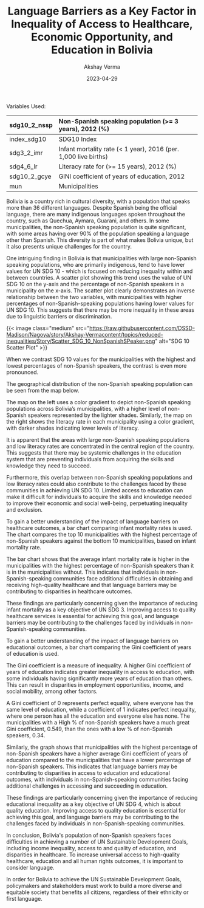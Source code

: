 ﻿---
title: Language Barriers as a Key Factor in Inequality of Access to Healthcare, Economic Opportunity, and Education in Bolivia
author: Akshay Verma
date: 2023-04-29
---

Variables Used:

|sdg10\_2\_nssp|Non-Spanish speaking population (>= 3 years), 2012 (%)|
| :- | :- |
|index\_sdg10|SDG10 Index|
|sdg3\_2\_imr|Infant mortality rate (< 1 year), 2016 (per. 1,000 live births)|
|sdg4\_6\_lr|Literacy rate for (>= 15 years), 2012 (%)|
|sdg10\_2\_gcye|GINI coefficient of years of education, 2012|
|mun|Municipalities |


Bolivia is a country rich in cultural diversity, with a population that speaks more than 36 different languages. Despite Spanish being the official language, there are many indigenous languages spoken throughout the country, such as Quechua, Aymara, Guarani, and others. In some municipalities, the non-Spanish speaking population is quite significant, with some areas having over 90% of the population speaking a language other than Spanish. This diversity is part of what makes Bolivia unique, but it also presents unique challenges for the country.

One intriguing finding in Bolivia is that municipalities with large non-Spanish speaking populations, who are primarily indigenous, tend to have lower values for UN SDG 10 - which is focused on reducing inequality within and between countries. A scatter plot showing this trend uses the value of UN SDG 10 on the y-axis and the percentage of non-Spanish speakers in a municipality on the x-axis. The scatter plot clearly demonstrates an inverse relationship between the two variables, with municipalities with higher percentages of non-Spanish-speaking populations having lower values for UN SDG 10. This suggests that there may be more inequality in these areas due to linguistic barriers or discrimination.





{{< image class="medium" src="https://raw.githubusercontent.com/DSSD-Madison/Nagoya/story/Akshay-Vermacontent/topics/reduced-inequalities/Story/Scatter_SDG_10_NonSpanishSPeaker.png" alt="SDG 10 Scatter Plot" >}}























When we contrast SDG 10 values for the municipalities with the highest and lowest percentages of non-Spanish speakers, the contrast is even more pronounced.





The geographical distribution of the non-Spanish speaking population can be seen from the map below.














The map on the left uses a color gradient to depict non-Spanish speaking populations across Bolivia’s municipalities, with a higher level of non-Spanish speakers represented by the lighter shades. Similarly, the map on the right shows the literacy rate in each municipality using a color gradient, with darker shades indicating lower levels of literacy.

It is apparent that the areas with large non-Spanish speaking populations and low literacy rates are concentrated in the central region of the country. This suggests that there may be systemic challenges in the education system that are preventing individuals from acquiring the skills and knowledge they need to succeed.

Furthermore, this overlap between non-Spanish speaking populations and low literacy rates could also contribute to the challenges faced by these communities in achieving UN SDG 10. Limited access to education can make it difficult for individuals to acquire the skills and knowledge needed to improve their economic and social well-being, perpetuating inequality and exclusion.




To gain a better understanding of the impact of language barriers on healthcare outcomes, a bar chart comparing infant mortality rates is used. The chart compares the top 10 municipalities with the highest percentage of non-Spanish speakers against the bottom 10 municipalities, based on infant mortality rate.
















The bar chart shows that the average infant mortality rate is higher in the municipalities with the highest percentage of non-Spanish speakers than it is in the municipalities without. This indicates that individuals in non-Spanish-speaking communities face additional difficulties in obtaining and receiving high-quality healthcare and that language barriers may be contributing to disparities in healthcare outcomes.

These findings are particularly concerning given the importance of reducing infant mortality as a key objective of UN SDG 3. Improving access to quality healthcare services is essential for achieving this goal, and language barriers may be contributing to the challenges faced by individuals in non-Spanish-speaking communities.

To gain a better understanding of the impact of language barriers on educational outcomes, a bar chart comparing the Gini coefficient of years of education is used. 

The Gini coefficient is a measure of inequality. A higher Gini coefficient of years of education indicates greater inequality in access to education, with some individuals having significantly more years of education than others. This can result in disparities in employment opportunities, income, and social mobility, among other factors. 

A Gini coefficient of 0 represents perfect equality, where everyone has the same level of education, while a coefficient of 1 indicates perfect inequality, where one person has all the education and everyone else has none. The municipalities with a High % of non-Spanish speakers have a much great Gini coefficient, 0.549, than the ones with a low % of non-Spanish speakers, 0.34. 
















Similarly, the graph shows that municipalities with the highest percentage of non-Spanish speakers have a higher average Gini coefficient of years of education compared to the municipalities that have a lower percentage of non-Spanish speakers. This indicates that language barriers may be contributing to disparities in access to education and educational outcomes, with individuals in non-Spanish-speaking communities facing additional challenges in accessing and succeeding in education.

These findings are particularly concerning given the importance of reducing educational inequality as a key objective of UN SDG 4, which is about quality education. Improving access to quality education is essential for achieving this goal, and language barriers may be contributing to the challenges faced by individuals in non-Spanish-speaking communities.

In conclusion, Bolivia's population of non-Spanish speakers faces difficulties in achieving a number of UN Sustainable Development Goals, including income inequality, access to and quality of education, and disparities in healthcare. To increase universal access to high-quality healthcare, education and all human rights outcomes, it is important to consider language. 

In order for Bolivia to achieve the UN Sustainable Development Goals, policymakers and stakeholders must work to build a more diverse and equitable society that benefits all citizens, regardless of their ethnicity or first language.
